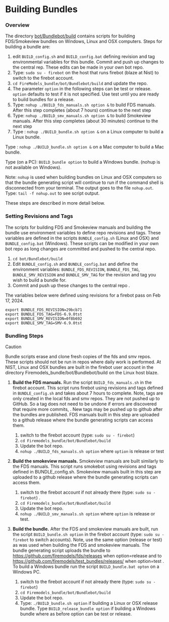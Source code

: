 
#  Building Bundles

### Overview

The directory [bot/Bundlebot/build](https://github.com/firemodels/bot/tree/master/Bundlebot/build) contains scripts for building FDS/Smokeview bundles on Windows, Linux and OSX computers. Steps for building a bundle are: 

   1. edit `BUILD_config.sh` and `BUILD_config.bat` defining revision and tag environmental variables for this bundle.  Commit and push up changes to the central rep. These edits can be made in your own bot repo.
   2. Type: `sudo su - firebot` on the host that runs firebot (blaze at Nist) to switch to the firebot account.
   3. `cd FireModels_bundle/bot/Bundlebot/build` and update the repo.
   4. The parameter `option` in the following steps can be test or release. `option` defaults to test if it is not specified. Use test until you are ready to build bundles for a release.
   6. Type: `nohup ./BUILD_fds_manuals.sh option &` to build FDS manuals.  After this step completes (about 7 hours) continue to the next step
   7. Type: `nohup ./BUILD_smv_manuals.sh option &` to build Smokeview manuals. After this step completes (about 30 minutes) continue to the next step
   8. Type : `nohup ./BUILD_bundle.sh option &` on a Linux computer to build a Linux bundle.
    
Type : `nohup ./BUILD_bundle.sh option &` on a Mac computer to build a Mac bundle. 

Type (on a PC): `BUILD_bundle option` to build a Windows bundle. (nohup is not available on Windows).
      
Note: `nohup` is used when building bundles on Linux and OSX computers so that the bundle generating script will continue to run if the command shell is disconnected from your terminal.  The output goes to the file `nohup.out`. Type: `tail -f nohup.out` to see script output.

These steps are described in more detail below.

### Setting Revisions and Tags  

The scripts for building FDS and Smokeview manuals and building the bundle use environment variables to define repo revisions and tags.  These variables are defined in the scripts `BUNDLE_config.sh` (Linux and OSX) and `BUNDLE_config.bat` (Windows).  These scripts can be modified in your own bot repo as long changes are committed and pushed to the central repo.
1. `cd bot/Bundlebot/build`
2. Edit `BUNDLE_config.sh` and `BUNDLE_config.bat` and define the environment variables: `BUNDLE_FDS_REVISION`, `BUNDLE_FDS_TAG`, `BUNDLE_SMV_REVISION` and `BUNDLE_SMV_TAG` for the revision and tag you wish to build a bundle for.
3. Commit and push up these changes to the central repo .

The variables below were defined using revisions for a firebot pass on Feb 17, 2024. 
```
export BUNDLE_FDS_REVISION=29bcb71
export BUNDLE_FDS_TAG=FDS-6.9.0tst
export BUNDLE_SMV_REVISION=0f8b692
export BUNDLE_SMV_TAG=SMV-6.9.0tst
```

### Bundling Steps

> [!CAUTION]
> Bundle scripts erase and clone fresh copies of the fds and smv repos. These scripts should not be run in repos where daily work is performed.  At NIST, Linux and OSX bundles are built in the firebot user account in the directory Firemodels_bundle/bot/Bundlebot/build on the Linux host blaze.

1. **Build the FDS manuals.** Run the script `BUILD_fds_manuals.sh` in the firebot account.  This script runs firebot using revisions and tags defined in `BUNDLE_config.sh` and takes about 7 hours to complete.  Note, tags are only created in the local fds and smv repos.  They are not pushed up to GitHub. So a tag does not need to be undone if errors are discovered that require more commits, . New tags may be pushed up to github after the bundles are published. FDS manuals built in this step are uploaded to a github release where the bundle generating scripts can access them.
   1. switch to the firebot account (type: `sudo su - firebot`)
   2. `cd Firemodels_bundle/bot/Bundlebot/build`
   3. Update the bot repo.
   4. `nohup ./BUILD_fds_manuals.sh option`
      where `option` is release or test

2. **Build the smokeview manuals.** Smokeview manuals are built similarly to the FDS manuals. This script runs smokebot using revisions and tags defined in BUNDLE_config.sh.  Smokeview manuals built in this step are uploaded to a github release where the bundle generating scripts can access them.
   1. switch to the firebot account if not already there (type: `sudo su - firebot`) . 
   2. `cd Firemodels_bundle/bot/Bundlebot/build`
   3. Update the bot repo.
   4. `nohup ./BUILD_smv_manuals.sh option`
      where `option` is release or test.

3. **Build the bundle.**  After the FDS and smokeview manuals are built, run the script `BUILD_bundle.sh option`  in the firebot account (type: `sudo su - firebot` to switch accounts).  Note, use the same option (release or test) as was used when building the FDS and smokeview manuals. The bundle generating script uploads the bundle to https://github.com/firemodels/fds/releases when option=release and to https://github.com/firemodels/test_bundles/releases/ when option=test .  To build a Windows bundle run the script `BUILD_bundle.bat opton` on a Windows PC.
   1. switch to the firebot account if not already there (type: `sudo su - firebot`)
   2. `cd Firemodels_bundle/bot/Bundlebot/build`
   3. Update the bot repo.
   4. Type: `./BUILD_bundle.sh option` if building a Linux or OSX release bundle. Type `BUILD_release_bundle option` if building a Windows bundle where as before option can be test or release.
  
